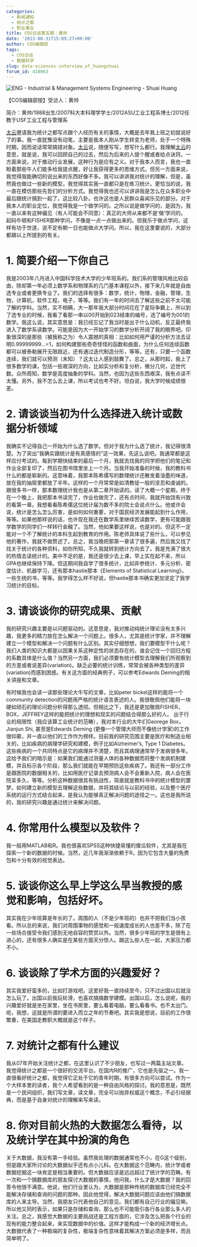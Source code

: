 ```yaml
---
categories:
  - 新闻通知
  - 统计之都
  - 职业事业
title: COS访谈第五期：黄帅
date: '2013-08-31T15:09:27+00:00'
author: COS编辑部
tags:
  - COS访谈
  - 数据科学
slug: data-sciences-interview_of_huangshuai
forum_id: 418963
---
```


![ENG - Industrial & Management Systems Engineering - Shuai Huang](https://uploads.cosx.org/2013/08/ENG-Industrial-Management-Systems-Engineering-Shuai-Huang.jpg)

【COS编辑部按】受访人：黄帅

简介：黄帅/1988出生/2007科大本科理学学士/2012ASU工业工程系博士/2012任教于USF工业工程与管理系

[太云](http://www.weibo.com/taiyun?topnav=1&wvr=5&topsug=1)邀请我为统计之都写点跟个人经历有关的事情，大概是去年我上班之初就说好了的事。我一直犹豫没有动笔，主要是我本人刚从学生转变为老师，处于一个特殊时期，因而说话常常搞错对象。[太云](http://www.weibo.com/taiyun?topnav=1&wvr=5&topsug=1)说，随便写写，想写什么都行。我理解[太云](http://www.weibo.com/taiyun?topnav=1&wvr=5&topsug=1)的意思，就是说，我可以回顾自己的过去，然后为后来的人提个醒或者给点诀窍。一方面来说，对于推动行业发展，这种行为是应有之义。对于我本人而言，我也一直盼着那些牛人们能多给我提点醒，好让我获得更多的思维方式。但另一方面来说，我觉得我能确切的说出来的东西好像不多。我可以讲讲我对统计的理解，但是，虽然我也做过一些新的模型，我觉得其实我一直都只是在练习统计。更恰当的说，我一直在模仿那些先哲们的分析方式。我觉得我也还可以讲讲我是怎么在众多职业中最后跟统计搞到一起了。这比较八卦。也许这也是人民群众喜闻乐见的部分。对于我本人的职业定位，我觉得我是一个做学问的。之所以说是做学问的，是因为，我一直以来有这种偏见（有人可能会不同意）：真正的大师从来都不是‘做’学问的。起码牛顿和FISHER那种学问，不像是一点一点做出来的。但我乐于做点学问，这样有功于世道，说不定有朝一日也能做点大学问。所以，我在这里要说的，大部分都跟以上所提到的有关。<!--more-->

# 1. 简要介绍一下你自己

我是2003年八月进入中国科学技术大学的少年班系的。我们系的管理风格比较自由，除却第一年必须上数学系和物理系的几门基本课程以外，接下来几年就是自由选专业或者更换专业了。我们的选择有很多：数学，统计，物理，金融，管理，生物，计算机，软件工程，电子，等等。我们有一年的时间去了解这些之前不太可能了解的学科。当然，实不相瞒，大一那年我大部分时间花在了星际争霸上，所以到了选专业的时候，我看了看那一串以00开始到023结束的编号，选了编号为001的数学。我这么说，其实意思是：我已经忘记了我当时是出于什么动机，反正最终我进入了数学系读数学。可能是因为大一开始学习的数学分析开阔了我的眼界吧。印象很深的是那些（被我称之为）令人震撼的真相：比如如何用严谨的分析方法去证明0.99999999…=1，如何构建那些奇奇怪怪的函数和曲面，为什么任何连续函数都可以被泰勒展开无限趋近，还有通过迭代制造分形，等等。还有，只要一个函数连续，我们就可以预测（未知）？这太让人感到鼓舞了。总之，从那时起，我上了很多数学的课，包括一些艰深的方向，比如实分析和复分析，微分几何，近世代数。众所周知，数学是高度抽象的学科。当然，也因为这些东西艰深，我有点读不太懂。另外，我不怎么去上课，所以考试也考不好。坦白说，我大学时候成绩很差。

# 2. 请谈谈当初为什么选择进入统计或数据分析领域

我确实不记得自己一开始为什么选了数学。但对于我为什么选了统计，我记得很清楚。为了突出“我确实跟统计是有真感情的”这一效果，先这么说吧。我通常都是这样应付考试的。每到学期快结束的最后一个月，我就去找我的同学把他们的笔记和作业全部复印了，然后在图书馆里坐上一个月。当我开始准备的时候，我的教科书什么的都是崭新的。这意味着，我那本陈希儒写的数理统计还散发着油墨的味道，放在我的抽屉里都放了半年。这样的一个月常常是如清教徒一般的坚忍和虔诚的。跟很多书一样，那本数理统计我也是从第二章开始读的。读了大概一个星期，终于在一个晚上，我把那本书读完了，作业也做完了，还有点时间，我就开始饶有兴致的看第一章。我想看看陈希儒这位统计届为数不多的院士会说点什么。他或许会说，统计是怎么怎么厉害，是如何如何重要，对于国民经济发展能起到什么作用，等等。如果他那样说的话，也许现在我还在数学系里继续苦读数学，更有可能跟我学数学的同学们一样转行金融了。当然，他如果要这样说，也是对的。但这不一定能对一个不了解统计的本科生起到教育的作用。陈老师具体说了些什么，可以参见他的著作，我就不做赘述了。总之，我当晚把那第一章读了很多遍，然后我又找了找关于统计的各种资料，如你所知，不久我就转到统计方向去了。我是充满了很大的热情去读统计的。美中不足的是，我还是很少去上课，早上实在起不来，所以GPA也继续保持下降。但这期间我自学了很多统计，比如非参统计、多元分析、密度估计、机器学习，还有那本hastie那本《Elements of Statistical Learning》，一些生统的书，等等。我学得怎么样不好说，但hastie那本书确实更加坚定了我学习统计的目标。

# 3. 请谈谈你的研究成果、贡献

我的研究兴趣主要是以问题驱动的。这意思是，我对推动纯统计理论没有太多兴趣，我更多的精力放在怎么解决一个问题上。很多人，尤其是统计学家，并不理解建立一个模型和解决一个问题有什么区别。其实仔细想想，我们要模型干什么呢？我们人类的知识大都是以因果关系这种定性的状态存在的，谁会记住一个回归方程的系数具体是什么值？当然另一方面，我们必须要有统计模型去理解我们所观察到的方差或者说差异(variation)。缺乏必要的统计训练，常常会被各种类型的差异(variation)而感到困惑。有关这方面的经典例子，可以参考Edwards Deming的相关讲座和文章。

有时候我也会读一读那些理论大牛写的文章，比如peter bickel这样的能将一个community detection的问题用严格的统计语言表述的人。我很敬佩他们能将一块硬如顽石的理论问题分析得那么透彻。但相比之下，我还是更加敬佩FISHER，BOX，JEFFREY这样的能把统计的理想和现实的问题结合得那么好的人。 出于行业的局限性（我应该算工业统计的范畴），我对本行业的大牛们Georege Box，Jianjun Shi, 甚至是Edwards Deming (更像一个管理大师而不像统计学家)的工作很仰慕，并一直以他们的工作作为榜样。目前我的研究范围主要是医疗和制造业相关的，比如疾病的病理学研究和建模，例子比如Alzheimer’s, Type 1 Diabetes。这些疾病的一个共同特点是它的病理并不清楚，而且其病理通常早于发病很多年。这给予我们的暗示是：如果我们能通过测量人体的各种数据而将整个发病机制建模，并且标示各个阶段，那么我们就能在早期预防这些疾病了。我还有一部分工作是跟医院的数据相关的，比如用医疗记录去预测病人会不会重新入院，病人会在医院呆多久，等等。分析这种数据很具有挑战性，简直就是教科书中的统计模型的噩梦。如何建立新的模型去理解这些数据，并将其结论与以前的经验，以及整个医疗系统的运行方式结合起来，是我认为能够真正解决问题的途径之一。这也是我所说的，我的研究兴趣是通过统计来解决问题。

# 4. 你常用什么模型以及软件？

我一般用MATLAB和R。我也很喜欢SPSS这种快捷易懂的傻瓜软件，尤其是我在探索一个新的数据的时候。当然，近几年我渐渐依赖于R，因为它包含大量的免费包和十分有效的视觉表达。

# 5. 谈谈你这么早上学这么早当教授的感觉和影响，包括好坏。

其实我在少年班算是年长的了。周围的人（不是少年班的）也并不把我们当小孩看。所以总的来说，我们对周围事物的感觉和一般速度成长的人也差不多，除了在一些场合接受令我们感到无地自容的赞赏以外。当然，很多少年班的学生是很有上进心的，还有很多人确实是在某些方面天分惊人。跟这么些人在一起，大家压力都不小。

# 6. 谈谈除了学术方面的兴趣爱好？

其实我爱好蛮多的，比如打游戏吧。这爱好我一直持续至今，只不过出国以后就没怎么玩了。出国以前我玩轮滑，也喜欢搞搞数学建模。出国以后，怎么说呢，我的兴趣爱好就是坐在家里，坐在书房里，要么看着电脑，要么看看书。也不太出门。呃，我想，这就是所谓的要进入而立之年的节奏吧。其实我是想说，目前的工作很繁重，在美国走教职大概就是这个样子。

# 7. 对统计之都有什么建议

我从07年开始关注统计之都，在这里认识了不少朋友，也写过一两篇主站文章。我觉得统计之都是一个很好的交流平台。在国内R的推广，它也是先驱之一。我一直很看好统计之都，我觉得它正处于它的青年时期，有很多方向可以尝试。作为一个大样本里的读者，我个人希望看到的是一种自由风格的探讨。我的意思是，既然是一个民间组织，我们写文章，读文章，完全可以抛弃权威这个概念，不必引经据典，而是基于自身对统计的理解来写来读。

# 8. 你对目前火热的大数据怎么看待，以及统计学在其中扮演的角色

关于大数据，我没有第一手经验。虽然我处理的数据通常也不小，在G这个级别，但是跟大家所讨论的大数据似乎还有点小儿科。在大数据这个范畴内，统计学或者数据挖掘这一块肯定是相当重要的。但大数据应该是远远超过了统计学的范畴。有一次和一个搞数据库的朋友探讨大数据的事情，他问我，什么才是大数据？我的回答令他很不满意。他说，他们行业里认为，大数据是那种传统的数据库已经完全不能解决存储和查询的问题的那种。因此他觉得，解决大数据问题应该由他们搞数据库的人来主导。当然，我朋友只代表他自己的意见。我们都有自己行业的偏见嘛。所以他又同时表示，如果只是存储和查询，那么也不可能吸引各行各业那么多人的关注。总之，我感觉大数据的主要挑战还是工程方面的，它涉及怎么把各个行业的现有的能力整合起来，来实现数据中的价值。这样才能构成一个新的经济增长点。大数据代表了一种极端的复杂性，极端复杂性意味着其解决方案必须是多样，而且简单明了。

